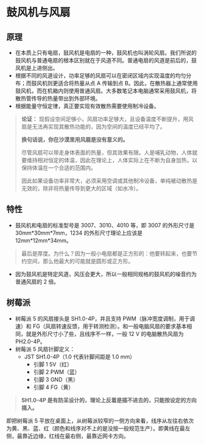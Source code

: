 # 鼓风机与风扇

## 原理

- 在本质上只有电扇，鼓风机是电扇的一种，鼓风机也叫涡轮风扇。我们所说的鼓风机与普通电扇的根本区别就在于风道不同。普通电扇的风道是前后的，鼓风机是上进侧出。
- 根据不同的风道设计，功率足够的风扇可以在密闭区域内实现温度的均匀分布；而鼓风机则更适合将热量从点 A 传输到点 B。因此，在散热器上通常使用鼓风机，而在机箱内则使用普通风扇。大多数笔记本电脑通常采用鼓风机，将散热管传导的热量带出到外部环境。
- 根据能量守恒定律，真正要实现有效散热需要使用制冷设备。

>**论证：** 现假设空间足够小，风扇功率足够大，且设备温度不断提升，用风扇是无法再实现其散热功能的，因为空间的温度已经平均了。
>
>**换句话说，你在沙漠里用风扇是没有意义的。**
>
>尽管风扇可以带走身体表面的热量，但其效果有限。人是哺乳动物，人体就要维持相对恒定的体温，因此在理论上，人体实际上在不断为自身加热，以保持体温在一个合适的范围内。
>
>因此如果设备功率非常大，必须采用空调或其他制冷设备，单纯被动散热是无效的，除非将热量传导到更大的区域（如水冷）。

## 特性

- 鼓风机和电扇的标准型号是 3007、3010、4010 等，即 3007 的外形尺寸是 30mm\*30mm\*7mm，1234 的外形尺寸理论上应该是 12mm\*12mm\*34mm。

>最后是厚度。为什么？因为一般小电扇都是正方形的：他要转起来，也要节约空间，那么他最大的可能就是圆形或正方形。

- 因为鼓风机是特定风道，风压会更大，所以一般相同规格的鼓风机的噪音约为普通风扇的 2 倍。


  
## 树莓派

- 树莓派 5 的风扇接头是 SH1.0-4P，并且支持 PWM（脉冲宽度调制，用于调速）和 FG（风扇转速反馈，用于转测检测）。和一般电脑风扇的要求基本相同，就是外形尺寸小了些，且线序不一样，一般 12 V 的电脑散热风扇为 PH2.0-4P。
- 树莓派 5 风扇针脚定义：
  - JST SH1.0-4P（1.0 代表针脚间距是 1.0 mm）
    - 引脚 1 5V（红）
    - 引脚 2 PWM（蓝）
    - 引脚 3 GND（黑）
    - 引脚 4 FG（黄）

>**SH1.0-4P 是有防呆设计的，理论上反着是插不进去的，只能按设定的方向插入。**

即把树莓派 5 平放在桌面上，从树莓派较窄的一侧方向来看，线序从左往右依次为黄、黑、蓝、红（颜色和线序对不上的是没按一般规范生产）。即黄线在最左侧，最靠近边缘，红线在最右侧，最靠近网卡方向。
